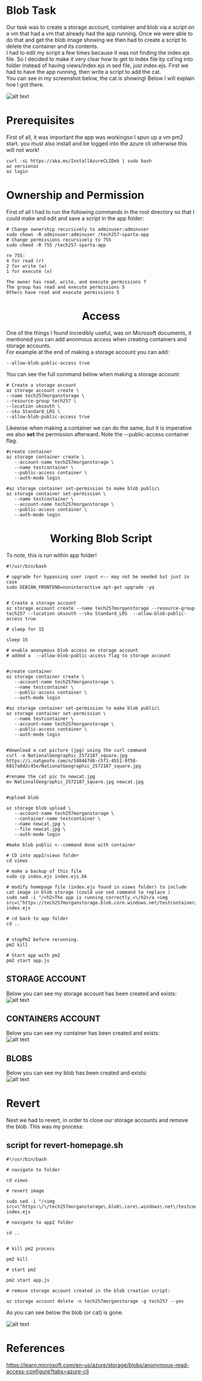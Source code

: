 # Blob Task

Our task was to create a storage account, container and blob via a script on a vm that had a vm that already had the app running. Once we were able to do that and get the blob image  showing we then had to create a script to delete the container and its contents.
<br>
I had to edit my script a few times because it was not finding the index.ejs file. So I decided to make it very clear how to get to index file by cd'ing into folder instead of having views/index.ejs in sed file, just index.ejs. First we had to have the app running, then write a script to add the cat.
<br>
You can see in my screenshot below, the cat is showing! Below I will explain hoe I got there.

![alt text](<Screenshot 2024-03-15 at 10.28.18.png>)


# Prerequisites

First of all, it was important the app was workingso I spun up a vm pm2 start.
you must also install and be logged into the azure cli otherwise this will not work! 
 ```
 curl -sL https://aka.ms/InstallAzureCLIDeb | sudo bash
 az versionaz 
 az login
  ```



# Ownership and Permission

First of all I had to run the following commands in the root directory so that I could make and edit and save a script in the app folder:
 ```
 # Change ownership recursively to adminuser:adminuser
sudo chown -R adminuser:adminuser /tech257-sparta-app
# Change permissions recursively to 755 
sudo chmod -R 755 /tech257-sparta-app

re 755:
4 for read (r)
2 for write (w)
1 for execute (x)

The owner has read, write, and execute permissions 7
The group has read and execute permissions 5
Others have read and execute permissions 5
 ```

 # <center> Access <center/>
One of the things I found incredibly useful, was on Microsoft documents, it mentioned you can add anonmous access when creating containers and storage accounts.<br>
For example at the end of making a storage account you can add: 
 ```
 --allow-blob-public-access true
 ```
 You can see the full command below when making a storage account:
 <br>

  ```
# Create a storage account
az storage account create \
 --name tech257morganstorage \
 --resource-group tech257 \
 --location uksouth \
 --sku Standard_LRS \
 --allow-blob-public-access true
 ```

 Likewise when making a container we can do the same, but it is imperative we also **set** the permission afterward. Note the  --public-access container flag. 

 ```
#create container
 az storage container create \
    --account-name tech257morganstorage \
    --name testcontainer \
    --public-access container \
    --auth-mode login

#az storage container set-permission to make blob public\
az storage container set-permission \
    --name testcontainer \
    --account-name tech257morganstorage \
    --public-access container \
    --auth-mode login
 ```


# <center> Working Blob Script <center/>

To note, this is run within app folder!
<br>

 ```
#!/usr/bin/bash

# upgrade for bypassing user input <-- may not be needed but just in case
sudo DEBIAN_FRONTEND=noninteractive apt-get upgrade -yq


# Create a storage account
az storage account create --name tech257morganstorage --resource-group tech257 --location uksouth --sku Standard_LRS  --allow-blob-public-access true

# sleep for 15

sleep 15

# enable anonymous blob access on storage account
# added a  --allow-blob-public-access flag to storage account


#create container
 az storage container create \
    --account-name tech257morganstorage \
    --name testcontainer \
    --public-access container \
    --auth-mode login

#az storage container set-permission to make blob public\
az storage container set-permission \
    --name testcontainer \
    --account-name tech257morganstorage \
    --public-access container \
    --auth-mode login


#download a cat picture (jpg) using the curl command
curl -o NationalGeographic_2572187_square.jpg https://i.natgeofe.com/n/548467d8-c5f1-4551-9f58-6817a8d2c45e/NationalGeographic_2572187_square.jpg

#rename the cat pic to newcat.jpg
mv NationalGeographic_2572187_square.jpg newcat.jpg


#upload blob

az storage blob upload \
    --account-name tech257morganstorage \
    --container-name testcontainer \
    --name newcat.jpg \
    --file newcat.jpg \
    --auth-mode login

#make blob public <--command done with container

# CD into app2/views folder
cd views

# make a backup of this file
sudo cp index.ejs index.ejs.bk

# modify homepage file (index.ejs found in views folder) to include cat image in blob storage (could use sed command to replace )
sudo sed -i "/<h2>The app is running correctly.<\/h2>/a <img src=\"https://tech257morganstorage.blob.core.windows.net/testcontainer/newcat.jpg\">" index.ejs

# cd back to app folder
cd ..


# stopPm2 before rerunning.
pm2 kill 

# Start app with pm2
pm2 start app.js

 ```

 

## STORAGE ACCOUNT
Below you can see my storage account has been created and exists:
<br>
![alt text](<Screenshot 2024-03-15 at 10.39.54.png>)

 ## CONTAINERS ACCOUNT
Below you can see my container has been created and exists:
<br>
![alt text](<Screenshot 2024-03-15 at 10.40.39.png>)

## BLOBS
Below you can see my blob has been created and exists:
<br>
![alt text](<Screenshot 2024-03-15 at 10.44.05.png>)


# Revert


Next we had to revert, in order to close our storage accounts and remove the blob. This was my process:


## script for revert-homepage.sh
```
#!/usr/bin/bash

# navigate to folder

cd views

# revert image

sudo sed -i "/<img src=\"https:\/\/tech257morganstorage\.blob\.core\.windows\.net\/testcontainer\/newcat\.jpg\">/d" index.ejs

# navigate to app2 folder

cd ..


# kill pm2 process

pm2 kill 

# start pm2

pm2 start app.js

# remove storage account created in the blob creation script:

az storage account delete -n tech257morganstorage -g tech257 --yes
```
As you can see below the blob (or cat) is gone.

![alt text](<Screenshot 2024-03-17 at 15.55.14.png>)
 

# References

https://learn.microsoft.com/en-us/azure/storage/blobs/anonymous-read-access-configure?tabs=azure-cli

